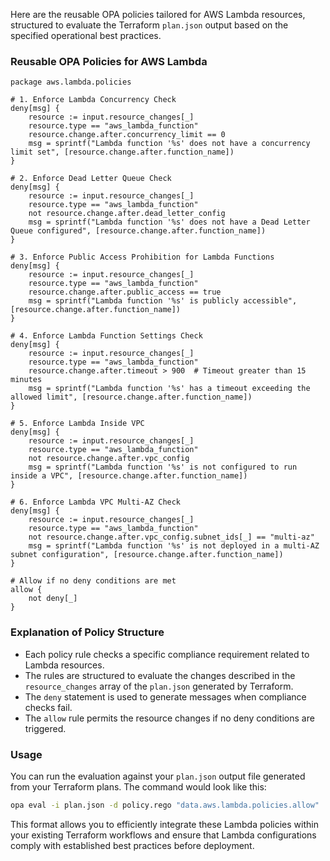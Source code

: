 Here are the reusable OPA policies tailored for AWS Lambda resources, structured to evaluate the Terraform `plan.json` output based on the specified operational best practices.

### Reusable OPA Policies for AWS Lambda

```rego
package aws.lambda.policies

# 1. Enforce Lambda Concurrency Check
deny[msg] {
    resource := input.resource_changes[_]
    resource.type == "aws_lambda_function"
    resource.change.after.concurrency_limit == 0
    msg = sprintf("Lambda function '%s' does not have a concurrency limit set", [resource.change.after.function_name])
}

# 2. Enforce Dead Letter Queue Check
deny[msg] {
    resource := input.resource_changes[_]
    resource.type == "aws_lambda_function"
    not resource.change.after.dead_letter_config
    msg = sprintf("Lambda function '%s' does not have a Dead Letter Queue configured", [resource.change.after.function_name])
}

# 3. Enforce Public Access Prohibition for Lambda Functions
deny[msg] {
    resource := input.resource_changes[_]
    resource.type == "aws_lambda_function"
    resource.change.after.public_access == true
    msg = sprintf("Lambda function '%s' is publicly accessible", [resource.change.after.function_name])
}

# 4. Enforce Lambda Function Settings Check
deny[msg] {
    resource := input.resource_changes[_]
    resource.type == "aws_lambda_function"
    resource.change.after.timeout > 900  # Timeout greater than 15 minutes
    msg = sprintf("Lambda function '%s' has a timeout exceeding the allowed limit", [resource.change.after.function_name])
}

# 5. Enforce Lambda Inside VPC
deny[msg] {
    resource := input.resource_changes[_]
    resource.type == "aws_lambda_function"
    not resource.change.after.vpc_config
    msg = sprintf("Lambda function '%s' is not configured to run inside a VPC", [resource.change.after.function_name])
}

# 6. Enforce Lambda VPC Multi-AZ Check
deny[msg] {
    resource := input.resource_changes[_]
    resource.type == "aws_lambda_function"
    not resource.change.after.vpc_config.subnet_ids[_] == "multi-az"
    msg = sprintf("Lambda function '%s' is not deployed in a multi-AZ subnet configuration", [resource.change.after.function_name])
}

# Allow if no deny conditions are met
allow {
    not deny[_]
}
```

### Explanation of Policy Structure

- Each policy rule checks a specific compliance requirement related to Lambda resources.
- The rules are structured to evaluate the changes described in the `resource_changes` array of the `plan.json` generated by Terraform.
- The `deny` statement is used to generate messages when compliance checks fail.
- The `allow` rule permits the resource changes if no deny conditions are triggered.

### Usage

You can run the evaluation against your `plan.json` output file generated from your Terraform plans. The command would look like this:

```bash
opa eval -i plan.json -d policy.rego "data.aws.lambda.policies.allow"
```

This format allows you to efficiently integrate these Lambda policies within your existing Terraform workflows and ensure that Lambda configurations comply with established best practices before deployment.
